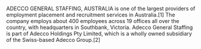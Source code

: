 ADECCO GENERAL STAFFING, AUSTRALIA is one of the largest providers of employment placement and recruitment services in Australia.[1] The company employs about 400 employees across 19 offices all over the country, with headquarters in Southbank, Victoria. Adecco General Staffing is part of Adecco Holdings Pty Limited, which is a wholly owned subsidiary of the Swiss-based Adecco Group.[2]
